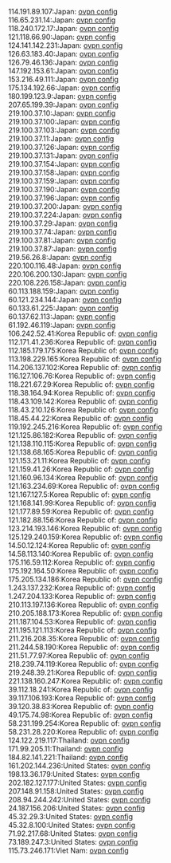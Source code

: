 114.191.89.107:Japan: [ovpn config](vpn/114_191_89_107.ovpn)  
116.65.231.14:Japan: [ovpn config](vpn/116_65_231_14.ovpn)  
118.240.172.17:Japan: [ovpn config](vpn/118_240_172_17.ovpn)  
121.118.66.90:Japan: [ovpn config](vpn/121_118_66_90.ovpn)  
124.141.142.231:Japan: [ovpn config](vpn/124_141_142_231.ovpn)  
126.63.183.40:Japan: [ovpn config](vpn/126_63_183_40.ovpn)  
126.79.46.136:Japan: [ovpn config](vpn/126_79_46_136.ovpn)  
147.192.153.61:Japan: [ovpn config](vpn/147_192_153_61.ovpn)  
153.216.49.111:Japan: [ovpn config](vpn/153_216_49_111.ovpn)  
175.134.192.66:Japan: [ovpn config](vpn/175_134_192_66.ovpn)  
180.199.123.9:Japan: [ovpn config](vpn/180_199_123_9.ovpn)  
207.65.199.39:Japan: [ovpn config](vpn/207_65_199_39.ovpn)  
219.100.37.10:Japan: [ovpn config](vpn/219_100_37_10.ovpn)  
219.100.37.100:Japan: [ovpn config](vpn/219_100_37_100.ovpn)  
219.100.37.103:Japan: [ovpn config](vpn/219_100_37_103.ovpn)  
219.100.37.11:Japan: [ovpn config](vpn/219_100_37_11.ovpn)  
219.100.37.126:Japan: [ovpn config](vpn/219_100_37_126.ovpn)  
219.100.37.131:Japan: [ovpn config](vpn/219_100_37_131.ovpn)  
219.100.37.154:Japan: [ovpn config](vpn/219_100_37_154.ovpn)  
219.100.37.158:Japan: [ovpn config](vpn/219_100_37_158.ovpn)  
219.100.37.159:Japan: [ovpn config](vpn/219_100_37_159.ovpn)  
219.100.37.190:Japan: [ovpn config](vpn/219_100_37_190.ovpn)  
219.100.37.196:Japan: [ovpn config](vpn/219_100_37_196.ovpn)  
219.100.37.200:Japan: [ovpn config](vpn/219_100_37_200.ovpn)  
219.100.37.224:Japan: [ovpn config](vpn/219_100_37_224.ovpn)  
219.100.37.29:Japan: [ovpn config](vpn/219_100_37_29.ovpn)  
219.100.37.74:Japan: [ovpn config](vpn/219_100_37_74.ovpn)  
219.100.37.81:Japan: [ovpn config](vpn/219_100_37_81.ovpn)  
219.100.37.87:Japan: [ovpn config](vpn/219_100_37_87.ovpn)  
219.56.26.8:Japan: [ovpn config](vpn/219_56_26_8.ovpn)  
220.100.116.48:Japan: [ovpn config](vpn/220_100_116_48.ovpn)  
220.106.200.130:Japan: [ovpn config](vpn/220_106_200_130.ovpn)  
220.108.226.158:Japan: [ovpn config](vpn/220_108_226_158.ovpn)  
60.113.188.159:Japan: [ovpn config](vpn/60_113_188_159.ovpn)  
60.121.234.144:Japan: [ovpn config](vpn/60_121_234_144.ovpn)  
60.133.61.225:Japan: [ovpn config](vpn/60_133_61_225.ovpn)  
60.137.62.113:Japan: [ovpn config](vpn/60_137_62_113.ovpn)  
61.192.46.119:Japan: [ovpn config](vpn/61_192_46_119.ovpn)  
106.242.52.41:Korea Republic of: [ovpn config](vpn/106_242_52_41.ovpn)  
112.171.41.236:Korea Republic of: [ovpn config](vpn/112_171_41_236.ovpn)  
112.185.179.175:Korea Republic of: [ovpn config](vpn/112_185_179_175.ovpn)  
113.198.229.165:Korea Republic of: [ovpn config](vpn/113_198_229_165.ovpn)  
114.206.137.102:Korea Republic of: [ovpn config](vpn/114_206_137_102.ovpn)  
116.127.106.76:Korea Republic of: [ovpn config](vpn/116_127_106_76.ovpn)  
118.221.67.29:Korea Republic of: [ovpn config](vpn/118_221_67_29.ovpn)  
118.38.164.94:Korea Republic of: [ovpn config](vpn/118_38_164_94.ovpn)  
118.43.109.142:Korea Republic of: [ovpn config](vpn/118_43_109_142.ovpn)  
118.43.210.126:Korea Republic of: [ovpn config](vpn/118_43_210_126.ovpn)  
118.45.44.22:Korea Republic of: [ovpn config](vpn/118_45_44_22.ovpn)  
119.192.245.216:Korea Republic of: [ovpn config](vpn/119_192_245_216.ovpn)  
121.125.86.182:Korea Republic of: [ovpn config](vpn/121_125_86_182.ovpn)  
121.138.110.115:Korea Republic of: [ovpn config](vpn/121_138_110_115.ovpn)  
121.138.68.165:Korea Republic of: [ovpn config](vpn/121_138_68_165.ovpn)  
121.153.21.11:Korea Republic of: [ovpn config](vpn/121_153_21_11.ovpn)  
121.159.41.26:Korea Republic of: [ovpn config](vpn/121_159_41_26.ovpn)  
121.160.96.134:Korea Republic of: [ovpn config](vpn/121_160_96_134.ovpn)  
121.163.234.69:Korea Republic of: [ovpn config](vpn/121_163_234_69.ovpn)  
121.167.127.5:Korea Republic of: [ovpn config](vpn/121_167_127_5.ovpn)  
121.168.141.99:Korea Republic of: [ovpn config](vpn/121_168_141_99.ovpn)  
121.177.89.59:Korea Republic of: [ovpn config](vpn/121_177_89_59.ovpn)  
121.182.88.156:Korea Republic of: [ovpn config](vpn/121_182_88_156.ovpn)  
123.214.193.146:Korea Republic of: [ovpn config](vpn/123_214_193_146.ovpn)  
125.129.240.159:Korea Republic of: [ovpn config](vpn/125_129_240_159.ovpn)  
14.50.12.124:Korea Republic of: [ovpn config](vpn/14_50_12_124.ovpn)  
14.58.113.140:Korea Republic of: [ovpn config](vpn/14_58_113_140.ovpn)  
175.116.59.112:Korea Republic of: [ovpn config](vpn/175_116_59_112.ovpn)  
175.192.164.50:Korea Republic of: [ovpn config](vpn/175_192_164_50.ovpn)  
175.205.134.186:Korea Republic of: [ovpn config](vpn/175_205_134_186.ovpn)  
1.243.137.232:Korea Republic of: [ovpn config](vpn/1_243_137_232.ovpn)  
1.247.204.133:Korea Republic of: [ovpn config](vpn/1_247_204_133.ovpn)  
210.113.197.136:Korea Republic of: [ovpn config](vpn/210_113_197_136.ovpn)  
210.205.188.173:Korea Republic of: [ovpn config](vpn/210_205_188_173.ovpn)  
211.187.104.53:Korea Republic of: [ovpn config](vpn/211_187_104_53.ovpn)  
211.195.121.113:Korea Republic of: [ovpn config](vpn/211_195_121_113.ovpn)  
211.216.208.35:Korea Republic of: [ovpn config](vpn/211_216_208_35.ovpn)  
211.244.58.190:Korea Republic of: [ovpn config](vpn/211_244_58_190.ovpn)  
211.51.77.97:Korea Republic of: [ovpn config](vpn/211_51_77_97.ovpn)  
218.239.74.119:Korea Republic of: [ovpn config](vpn/218_239_74_119.ovpn)  
219.248.39.21:Korea Republic of: [ovpn config](vpn/219_248_39_21.ovpn)  
221.138.160.247:Korea Republic of: [ovpn config](vpn/221_138_160_247.ovpn)  
39.112.18.241:Korea Republic of: [ovpn config](vpn/39_112_18_241.ovpn)  
39.117.106.193:Korea Republic of: [ovpn config](vpn/39_117_106_193.ovpn)  
39.120.38.83:Korea Republic of: [ovpn config](vpn/39_120_38_83.ovpn)  
49.175.74.98:Korea Republic of: [ovpn config](vpn/49_175_74_98.ovpn)  
58.231.199.254:Korea Republic of: [ovpn config](vpn/58_231_199_254.ovpn)  
58.231.28.220:Korea Republic of: [ovpn config](vpn/58_231_28_220.ovpn)  
124.122.219.117:Thailand: [ovpn config](vpn/124_122_219_117.ovpn)  
171.99.205.11:Thailand: [ovpn config](vpn/171_99_205_11.ovpn)  
184.82.141.221:Thailand: [ovpn config](vpn/184_82_141_221.ovpn)  
161.202.144.236:United States: [ovpn config](vpn/161_202_144_236.ovpn)  
198.13.36.179:United States: [ovpn config](vpn/198_13_36_179.ovpn)  
202.182.127.177:United States: [ovpn config](vpn/202_182_127_177.ovpn)  
207.148.91.158:United States: [ovpn config](vpn/207_148_91_158.ovpn)  
208.94.244.242:United States: [ovpn config](vpn/208_94_244_242.ovpn)  
24.187.156.206:United States: [ovpn config](vpn/24_187_156_206.ovpn)  
45.32.29.3:United States: [ovpn config](vpn/45_32_29_3.ovpn)  
45.32.8.100:United States: [ovpn config](vpn/45_32_8_100.ovpn)  
71.92.217.68:United States: [ovpn config](vpn/71_92_217_68.ovpn)  
73.189.247.3:United States: [ovpn config](vpn/73_189_247_3.ovpn)  
115.73.246.171:Viet Nam: [ovpn config](vpn/115_73_246_171.ovpn)  
